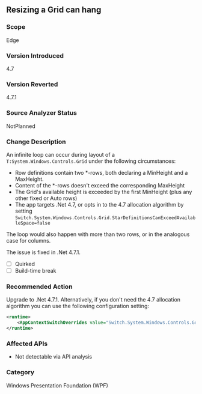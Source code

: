 ## Resizing a Grid can hang

### Scope
Edge

### Version Introduced
4.7

### Version Reverted
4.7.1

### Source Analyzer Status
NotPlanned

### Change Description
An infinite loop can occur during layout of a `T:System.Windows.Controls.Grid` under the following
circumstances:

* Row definitions contain two *-rows, both declaring a MinHeight and a MaxHeight.
* Content of the *-rows doesn't exceed the corresponding MaxHeight
* The Grid's available height is exceeded by the first MinHeight (plus any other fixed or Auto rows)
* The app targets .Net 4.7, or opts in to the 4.7 allocation algorithm by setting
   `Switch.System.Windows.Controls.Grid.StarDefinitionsCanExceedAvailableSpace=false`

The loop would also happen with more than two rows, or in the analogous case for columns.

The issue is fixed in .Net 4.7.1.

- [ ] Quirked
- [ ] Build-time break

### Recommended Action
Upgrade to .Net 4.7.1.  Alternatively, if you don't need the 4.7 allocation algorithm
you can use the following configuration setting:

```xml
<runtime>
    <AppContextSwitchOverrides value="Switch.System.Windows.Controls.Grid.StarDefinitionsCanExceedAvailableSpace=true" />
</runtime>
```

### Affected APIs
 * Not detectable via API analysis

### Category
Windows Presentation Foundation (WPF)

<!--
    ### Original Bug
    442027
-->


